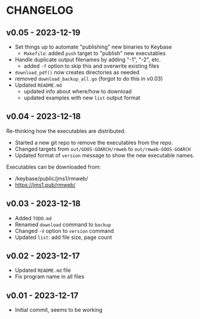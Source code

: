 # CHANGELOG

## v0.05 - 2023-12-19

* Set things up to automate "publishing" new binaries to Keybase
    * `Makefile`: added `push` target to "publish" new executables
* Handle duplicate output filenames by adding "-1", "-2", etc.
    * added `-f` option to skip this and overwrite existing files
* `download_pdf()` now creates directories as needed
* removed `download_backup_all.go` (forgot to do this in v0.03)
* Updated `README.md`
    * updated info about where/how to download
    * updated examples with new `list` output format

## v0.04 - 2023-12-18

Re-thinking how the executables are distributed.

* Started a new git repo to remove the executables from the repo.
* Changed targets from `out/GOOS-GOARCH/rmweb` to `out/rmweb-GOOS-GOARCH`
* Updated format of `version` message to show the new executable names.

Executables can be downloaded from:

* /keybase/public/jms1/rmweb/
* https://jms1.pub/rmweb/

## v0.03 - 2023-12-18

* Added `TODO.md`
* Renamed `download` command to `backup`
* Changed `-V` option to `version` command
* Updated `list`: add file size, page count

## v0.02 - 2023-12-17

* Updated `README.md` file
* Fix program name in all files

## v0.01 - 2023-12-17

* Initial commit, seems to be working

